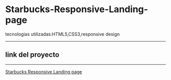 # Starbucks-Responsive-Landing-page
tecnologias utilizadas:HTML5,CSS3,responsive design

------


## link del proyecto


------

<a href="https://xbernardoalvez66.github.io/Starbucks-Responsive-Landing-page/Starbucks-Responsive-Landing-page/index.html">Starbucks Responsive Landing page</a>
